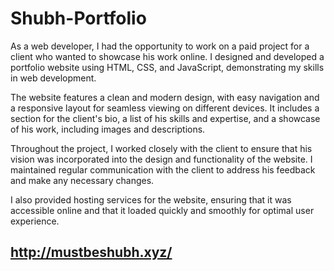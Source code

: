 # Shubh-Portfolio

As a web developer, I had the opportunity to work on a paid project for a client who wanted to showcase his work online. I designed and developed a portfolio website using HTML, CSS, and JavaScript, demonstrating my skills in web development.

The website features a clean and modern design, with easy navigation and a responsive layout for seamless viewing on different devices. It includes a section for the client's bio, a list of his skills and expertise, and a showcase of his work, including images and descriptions.

Throughout the project, I worked closely with the client to ensure that his vision was incorporated into the design and functionality of the website. I maintained regular communication with the client to address his feedback and make any necessary changes.

I also provided hosting services for the website, ensuring that it was accessible online and that it loaded quickly and smoothly for optimal user experience.

## http://mustbeshubh.xyz/
